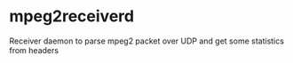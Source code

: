 mpeg2receiverd
==============

Receiver daemon to parse mpeg2 packet over UDP and get some statistics from headers
